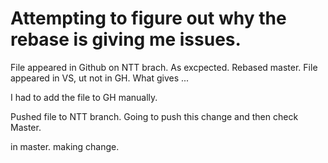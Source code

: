 # Attempting to figure out why the rebase is giving me issues.

File appeared in Github on NTT brach. As excpected. 
Rebased master.
File appeared in VS, ut not in GH. What gives ...

I had to add the file to GH manually.

Pushed file to NTT branch. Going to push this change and then check Master.

in master. making change.